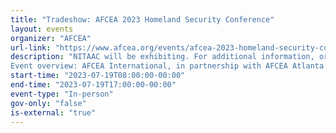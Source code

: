 ```yaml
---
title: "Tradeshow: AFCEA 2023 Homeland Security Conference"
layout: events
organizer: "AFCEA"
url-link: "https://www.afcea.org/events/afcea-2023-homeland-security-conference"
description: "NITAAC will be exhibiting. For additional information, or to register for the event, please visit the event website. NITAAC is not responsible for registration. 
Event overview: AFCEA International, in partnership with AFCEA Atlanta Chapter, presents the first Homeland Security Cybersecurity and Infrastructure Conference in Atlanta, Georgia. In addition to a technical program of unsurpassed scope and quality, AFCEA provides the central meeting place for government, academia, and industry working in all disciplines in industry, service, government, military and academic sectors."
start-time: "2023-07-19T08:00:00-00:00"
end-time: "2023-07-19T17:00:00-00:00"
event-type: "In-person"
gov-only: "false"
is-external: "true"
---
```


